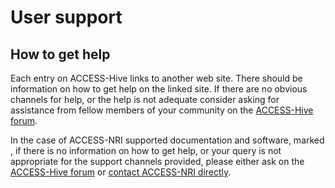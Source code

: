 # <div class="highlight-bg"> User support </div>

## How to get help

Each entry on ACCESS-Hive links to another web site. There should be information on how to get help on the linked site. If there are no obvious channels for help, or the help is not adequate consider asking for assistance from fellow members of your community on the [ACCESS-Hive forum][access-hive-forum]. 

In the case of ACCESS-NRI supported documentation and software, marked , if there is no information on how to get help, or your query is not appropriate for the support channels provided, please either ask on the [ACCESS-Hive forum][access-hive-forum] or [contact ACCESS-NRI directly][contact].

[contact]: contact.md
[nci-web]: https://www.nci.org.au
[access-hive-forum]: https://forum.access-hive.org.au
